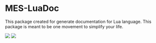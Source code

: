 # MES-LuaDoc

This package created for generate documentation for Lua language. This package is meant to be one movement to simplify your life.

<img src="https://s12.postimg.org/8lknm939p/cli.png">

<img src="https://s18.postimg.org/deicxgk09/result.png">